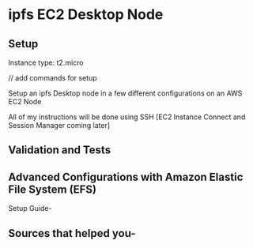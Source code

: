 # ipfs EC2 Desktop Node


## Setup

Instance type: t2.micro

// add commands for setup

Setup an ipfs Desktop node in a few different configurations on an AWS EC2 Node

All of my instructions will be done using SSH [EC2 Instance Connect and Session Manager coming later]

## Validation and Tests



## Advanced Configurations with Amazon Elastic File System (EFS)

Setup Guide-

## Sources that helped you- 
